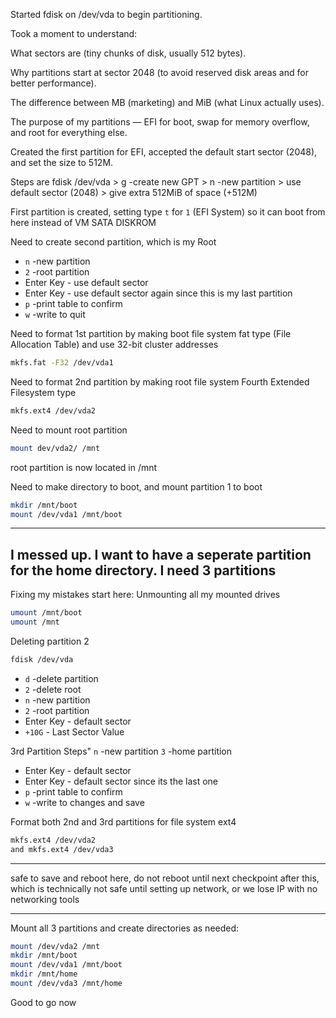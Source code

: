 
Started fdisk on /dev/vda to begin partitioning.

Took a moment to understand:

What sectors are (tiny chunks of disk, usually 512 bytes).

Why partitions start at sector 2048 (to avoid reserved disk areas and for better performance).

The difference between MB (marketing) and MiB (what Linux actually uses).

The purpose of my partitions — EFI for boot, swap for memory overflow, and root for everything else.

Created the first partition for EFI, accepted the default start sector (2048), and set the size to 512M.

Steps are fdisk /dev/vda > g -create new GPT > n -new partition > use default sector (2048) > give extra 512MiB of space (+512M)

First partition is created, setting type `t` for `1` (EFI System) so it can boot from here instead of VM SATA DISKROM

Need to create second partition, which is my Root

- `n` -new partition
- `2` -root partition
- Enter Key - use default sector
- Enter Key - use default sector again since this is my last partition
- `p` -print table to confirm
- `w` -write to quit

Need to format 1st partition by making boot file system fat type (File Allocation Table) and use 32-bit cluster addresses
```bash
mkfs.fat -F32 /dev/vda1
```

Need to format 2nd partition by making root file system Fourth Extended Filesystem type
```bash
mkfs.ext4 /dev/vda2
```
Need to mount root partition
```bash
mount dev/vda2/ /mnt
```
root partition is now located in /mnt

Need to make directory to boot, and mount partition 1 to boot
```bash
mkdir /mnt/boot
mount /dev/vda1 /mnt/boot
```
---
I messed up. I want to have a seperate partition for the home directory. I need 3 partitions
---
Fixing my mistakes start here:
Unmounting all my mounted drives
```bash
umount /mnt/boot
umount /mnt
```
Deleting partition 2
```bash
fdisk /dev/vda
```
- `d` -delete partition
- `2` -delete root
- `n` -new partition
- `2` -root partition
- Enter Key - default sector
- `+10G` - Last Sector Value

3rd Partition Steps"
`n` -new partition
`3` -home partition
- Enter Key - default sector
- Enter Key - default sector since its the last one
- `p` -print table to confirm
- `w` -write to changes and save

Format both 2nd and 3rd partitions for file system ext4
```bash
mkfs.ext4 /dev/vda2
and mkfs.ext4 /dev/vda3
```
---

safe to save and reboot here, do not reboot until next checkpoint after this, which is technically not safe until setting up network, or we lose IP with no networking tools

---

Mount all 3 partitions and create directories as needed:
```bash
mount /dev/vda2 /mnt
mkdir /mnt/boot
mount /dev/vda1 /mnt/boot
mkdir /mnt/home
mount /dev/vda3 /mnt/home
```
Good to go now
